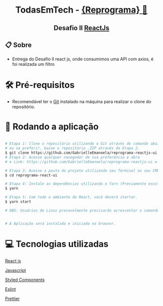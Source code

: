 <h1 align="center">
<a>TodasEmTech -
<a href="https://reprograma.com.br/">{Reprograma} 💜</a>
</a>
</h1>
<h2 align="center">
  <a>
  Desafio II <a href="https://pt-br.reactjs.org">ReactJs</a>
  <a/>
</h2>

## 📋 Sobre
- Entrega do Desafio II react js, onde consumimos uma API com axios, é foi realizada um filtro


# 🛠 Pré-requisitos

- Recomendável ter o [Git](https://git-scm.com/) instalado na máquina para realizar o clone do repositório.
# 🎲 Rodando a aplicação

```bash

# Etapa 1: Clone o repositório utilizando o Git através do comando abaixo (Ignorar Etapa 2).
# ou se preferir, baixe o repositório .ZIP através da Etapa 2.
$ git clone https://github.com/GabrielleEmanoela/reprograma-reactjs-ui
# Etapa 2: Acesse qualquer navegador de sua preferência e abra
# o Link: https://github.com/GabrielleEmanoela/reprograma-reactjs-ui e extraia pra onde preferir.

# Etapa 3: Acesse a pasta do projeto utilizando seu Terminal ou seu CMD.
$ cd reprograma-react-ui

# Etapa 4: Instale as dependências utilizando o Yarn (Previamente escolhido por mim pra gerir as dependências).
$ yarn

# Etapa 5: Com todo o ambiente do React, você deverá startar.
$ yarn start

# OBS: Usuários de Linux provavelmente precisarão acrescentar o comando: && yarn start a frente do comando acima.


# A Aplicação será instalada e iniciada no browser.

```

# 💻 Tecnologias utilizadas

[React js](https://pt-br.reactjs.org/)

[Javascript](https://developer.mozilla.org/pt-BR/docs/Web/JavaScript)

[Styled Components](https://styled-components.com/)

[Eslint](https://eslint.org/)

[Prettier](https://prettier.io/)

